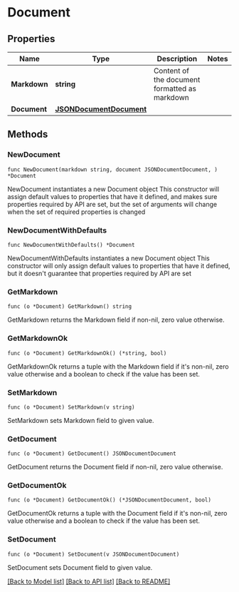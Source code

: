 # Document

## Properties

Name | Type | Description | Notes
------------ | ------------- | ------------- | -------------
**Markdown** | **string** | Content of the document formatted as markdown | 
**Document** | [**JSONDocumentDocument**](JSONDocumentDocument.md) |  | 

## Methods

### NewDocument

`func NewDocument(markdown string, document JSONDocumentDocument, ) *Document`

NewDocument instantiates a new Document object
This constructor will assign default values to properties that have it defined,
and makes sure properties required by API are set, but the set of arguments
will change when the set of required properties is changed

### NewDocumentWithDefaults

`func NewDocumentWithDefaults() *Document`

NewDocumentWithDefaults instantiates a new Document object
This constructor will only assign default values to properties that have it defined,
but it doesn't guarantee that properties required by API are set

### GetMarkdown

`func (o *Document) GetMarkdown() string`

GetMarkdown returns the Markdown field if non-nil, zero value otherwise.

### GetMarkdownOk

`func (o *Document) GetMarkdownOk() (*string, bool)`

GetMarkdownOk returns a tuple with the Markdown field if it's non-nil, zero value otherwise
and a boolean to check if the value has been set.

### SetMarkdown

`func (o *Document) SetMarkdown(v string)`

SetMarkdown sets Markdown field to given value.


### GetDocument

`func (o *Document) GetDocument() JSONDocumentDocument`

GetDocument returns the Document field if non-nil, zero value otherwise.

### GetDocumentOk

`func (o *Document) GetDocumentOk() (*JSONDocumentDocument, bool)`

GetDocumentOk returns a tuple with the Document field if it's non-nil, zero value otherwise
and a boolean to check if the value has been set.

### SetDocument

`func (o *Document) SetDocument(v JSONDocumentDocument)`

SetDocument sets Document field to given value.



[[Back to Model list]](../README.md#documentation-for-models) [[Back to API list]](../README.md#documentation-for-api-endpoints) [[Back to README]](../README.md)


